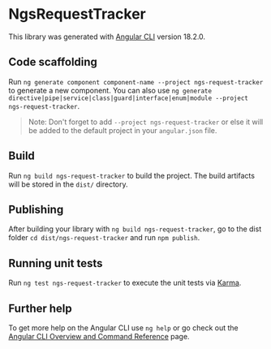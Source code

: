 # NgsRequestTracker

This library was generated with [Angular CLI](https://github.com/angular/angular-cli) version 18.2.0.

## Code scaffolding

Run `ng generate component component-name --project ngs-request-tracker` to generate a new component. You can also use `ng generate directive|pipe|service|class|guard|interface|enum|module --project ngs-request-tracker`.
> Note: Don't forget to add `--project ngs-request-tracker` or else it will be added to the default project in your `angular.json` file. 

## Build

Run `ng build ngs-request-tracker` to build the project. The build artifacts will be stored in the `dist/` directory.

## Publishing

After building your library with `ng build ngs-request-tracker`, go to the dist folder `cd dist/ngs-request-tracker` and run `npm publish`.

## Running unit tests

Run `ng test ngs-request-tracker` to execute the unit tests via [Karma](https://karma-runner.github.io).

## Further help

To get more help on the Angular CLI use `ng help` or go check out the [Angular CLI Overview and Command Reference](https://angular.dev/tools/cli) page.
